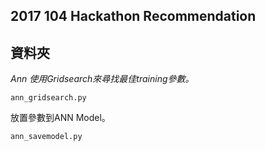 ## 2017 104 Hackathon Recommendation
## 資料夾
*Ann*
*使用Gridsearch來尋找最佳training參數。*
```
ann_gridsearch.py
```
放置參數到ANN Model。
```
ann_savemodel.py
```
